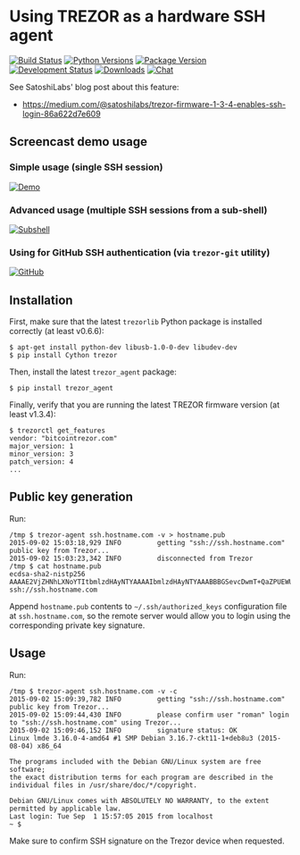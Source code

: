# Using TREZOR as a hardware SSH agent

[![Build Status](https://travis-ci.org/romanz/trezor-agent.svg?branch=master)](https://travis-ci.org/romanz/trezor-agent)
[![Python Versions](https://img.shields.io/pypi/pyversions/trezor_agent.svg)](https://pypi.python.org/pypi/trezor_agent/)
[![Package Version](https://img.shields.io/pypi/v/trezor_agent.svg)](https://pypi.python.org/pypi/trezor_agent/)
[![Development Status](https://img.shields.io/pypi/status/trezor_agent.svg)](https://pypi.python.org/pypi/trezor_agent/)
[![Downloads](https://img.shields.io/pypi/dm/trezor_agent.svg)](https://pypi.python.org/pypi/trezor_agent/)
[![Chat](https://badges.gitter.im/romanz/trezor-agent.svg)](https://gitter.im/romanz/trezor-agent)

See SatoshiLabs' blog post about this feature:

- https://medium.com/@satoshilabs/trezor-firmware-1-3-4-enables-ssh-login-86a622d7e609

## Screencast demo usage

### Simple usage (single SSH session)
[![Demo](https://asciinema.org/a/22959.png)](https://asciinema.org/a/22959)

### Advanced usage (multiple SSH sessions from a sub-shell)
[![Subshell](https://asciinema.org/a/33240.png)](https://asciinema.org/a/33240)

### Using for GitHub SSH authentication (via `trezor-git` utility)
[![GitHub](https://asciinema.org/a/38337.png)](https://asciinema.org/a/38337)

## Installation

First, make sure that the latest `trezorlib` Python package
is installed correctly (at least v0.6.6):

	$ apt-get install python-dev libusb-1.0-0-dev libudev-dev
	$ pip install Cython trezor

Then, install the latest `trezor_agent` package:

	$ pip install trezor_agent

Finally, verify that you are running the latest TREZOR firmware version (at least v1.3.4):

	$ trezorctl get_features
	vendor: "bitcointrezor.com"
	major_version: 1
	minor_version: 3
	patch_version: 4
	...

## Public key generation

Run:

	/tmp $ trezor-agent ssh.hostname.com -v > hostname.pub
	2015-09-02 15:03:18,929 INFO         getting "ssh://ssh.hostname.com" public key from Trezor...
	2015-09-02 15:03:23,342 INFO         disconnected from Trezor
	/tmp $ cat hostname.pub
	ecdsa-sha2-nistp256 AAAAE2VjZHNhLXNoYTItbmlzdHAyNTYAAAAIbmlzdHAyNTYAAABBBGSevcDwmT+QaZPUEWUUjTeZRBICChxMKuJ7dRpBSF8+qt+8S1GBK5Zj8Xicc8SHG/SE/EXKUL2UU3kcUzE7ADQ= ssh://ssh.hostname.com

Append `hostname.pub` contents to `~/.ssh/authorized_keys`
configuration file at `ssh.hostname.com`, so the remote server
would allow you to login using the corresponding private key signature.

## Usage

Run:

	/tmp $ trezor-agent ssh.hostname.com -v -c
	2015-09-02 15:09:39,782 INFO         getting "ssh://ssh.hostname.com" public key from Trezor...
	2015-09-02 15:09:44,430 INFO         please confirm user "roman" login to "ssh://ssh.hostname.com" using Trezor...
	2015-09-02 15:09:46,152 INFO         signature status: OK
	Linux lmde 3.16.0-4-amd64 #1 SMP Debian 3.16.7-ckt11-1+deb8u3 (2015-08-04) x86_64

	The programs included with the Debian GNU/Linux system are free software;
	the exact distribution terms for each program are described in the
	individual files in /usr/share/doc/*/copyright.

	Debian GNU/Linux comes with ABSOLUTELY NO WARRANTY, to the extent
	permitted by applicable law.
	Last login: Tue Sep  1 15:57:05 2015 from localhost
	~ $

Make sure to confirm SSH signature on the Trezor device when requested.
